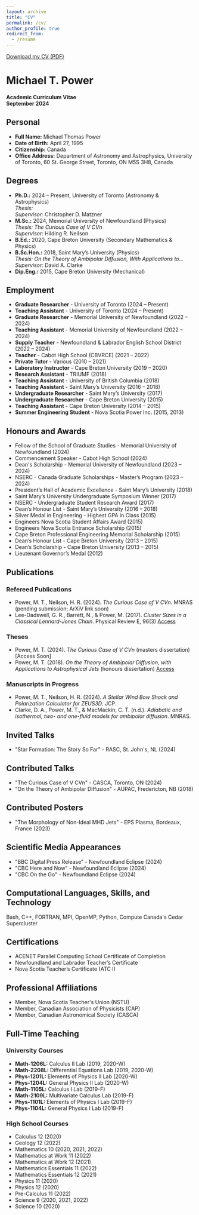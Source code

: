 ```yaml
---
layout: archive
title: "CV"
permalink: /cv/
author_profile: true
redirect_from:
  - /resume
---
```


[Download my CV (PDF)](/assets/Files/CV_Power_Jan2025.pdf)

# Michael T. Power  
**Academic Curriculum Vitae**  
**September 2024**

## Personal
- **Full Name:** Michael Thomas Power  
- **Date of Birth:** April 27, 1995  
- **Citizenship:** Canada  
- **Office Address:** Department of Astronomy and Astrophysics, University of Toronto, 60 St. George Street, Toronto, ON M5S 3H8, Canada

## Degrees
- **Ph.D.:** 2024 – Present, University of Toronto (Astronomy & Astrophysics)  
  *Thesis:*  
  *Supervisor:* Christopher D. Matzner  
- **M.Sc.:** 2024, Memorial University of Newfoundland (Physics)  
  *Thesis:* *The Curious Case of V CVn*  
  *Supervisor:* Hilding R. Neilson  
- **B.Ed.:** 2020, Cape Breton University (Secondary Mathematics & Physics)  
- **B.Sc.Hon.:** 2018, Saint Mary’s University (Physics)  
  *Thesis:* *On the Theory of Ambipolar Diffusion, With Applications to...*  
  *Supervisor:* David A. Clarke  
- **Dip.Eng.:** 2015, Cape Breton University (Mechanical)

## Employment
- **Graduate Researcher** - University of Toronto (2024 – Present)  
- **Teaching Assistant** - University of Toronto (2024 – Present)  
- **Graduate Researcher** - Memorial University of Newfoundland (2022 – 2024)  
- **Teaching Assistant** - Memorial University of Newfoundland (2022 – 2024)  
- **Supply Teacher** - Newfoundland & Labrador English School District (2022 – 2024)  
- **Teacher** - Cabot High School (CBVRCE) (2021 – 2022)  
- **Private Tutor** - Various (2010 – 2021)  
- **Laboratory Instructor** - Cape Breton University (2019 – 2020)  
- **Research Assistant** - TRIUMF (2018)  
- **Teaching Assistant** - University of British Columbia (2018)  
- **Teaching Assistant** - Saint Mary’s University (2016 – 2018)  
- **Undergraduate Researcher** - Saint Mary’s University (2017)  
- **Undergraduate Researcher** - Cape Breton University (2015)  
- **Teaching Assistant** - Cape Breton University (2014 – 2015)  
- **Summer Engineering Student** - Nova Scotia Power Inc. (2015, 2013)

## Honours and Awards
- Fellow of the School of Graduate Studies - Memorial University of Newfoundland (2024)  
- Commencement Speaker - Cabot High School (2024)  
- Dean's Scholarship - Memorial University of Newfoundland (2023 – 2024)  
- NSERC - Canada Graduate Scholarships - Master’s Program (2023 – 2024)  
- President’s Hall of Academic Excellence - Saint Mary’s University (2018)  
- Saint Mary’s University Undergraduate Symposium Winner (2017)  
- NSERC - Undergraduate Student Research Award (2017)  
- Dean’s Honour List - Saint Mary’s University (2016 – 2018)  
- Silver Medal in Engineering - Highest GPA in Class (2015)  
- Engineers Nova Scotia Student Affairs Award (2015)  
- Engineers Nova Scotia Entrance Scholarship (2015)  
- Cape Breton Professional Engineering Memorial Scholarship (2015)  
- Dean’s Honour List - Cape Breton University (2013 – 2015)  
- Dean’s Scholarship - Cape Breton University (2013 – 2015)  
- Lieutenant Governor’s Medal (2012)

## Publications
### Refereed Publications
- Power, M. T., Neilson, H. R. (2024). *The Curious Case of V CVn*. MNRAS (pending submission; ArXiV link soon)
- Lee-Dadswell, G. R., Barrett, N., & Power, M. (2017). *Cluster Sizes in a Classical Lennard-Jones Chain*. Physical Review E, 96(3) [Access](https://journals.aps.org/pre/abstract/10.1103/PhysRevE.96.032144)

### Theses
- Power, M. T. (2024). *The Curious Case of V CVn* (masters dissertation) [Access Soon]
- Power, M. T. (2018). *On the Theory of Ambipolar Diffusion, with Applications to Astrophysical Jets* (honours dissertation) [Access](https://library2.smu.ca/handle/01/27887)

### Manuscripts in Progress
- Power, M. T., Neilson, H. R. (2024). *A Stellar Wind Bow Shock and Polarization Calculator for ZEUS3D*. JCP.
- Clarke, D. A., Power, M. T., & MacMackin, C. T. (n.d.). *Adiabatic and isothermal, two- and one-fluid models for ambipolar diffusion*. MNRAS.

## Invited Talks
- "Star Formation: The Story So Far" - RASC, St. John's, NL (2024)

## Contributed Talks
- "The Curious Case of V CVn" - CASCA, Toronto, ON (2024)
- "On the Theory of Ambipolar Diffusion" - AUPAC, Fredericton, NB (2018)

## Contributed Posters
- "The Morphology of Non-Ideal MHD Jets" - EPS Plasma, Bordeaux, France (2023)

## Scientific Media Appearances
- "BBC Digital Press Release" - Newfoundland Eclipse (2024)
- "CBC Here and Now" - Newfoundland Eclipse (2024)
- "CBC On the Go" - Newfoundland Eclipse (2024)

## Computational Languages, Skills, and Technology
Bash, C++, FORTRAN, MPI, OpenMP, Python, Compute Canada's Cedar Supercluster

## Certifications
- ACENET Parallel Computing School Certificate of Completion
- Newfoundland and Labrador Teacher’s Certificate
- Nova Scotia Teacher’s Certificate (ATC I)

## Professional Affiliations
- Member, Nova Scotia Teacher's Union (NSTU)
- Member, Canadian Association of Physicists (CAP)
- Member, Canadian Astronomical Society (CASCA)

## Full-Time Teaching
### University Courses
- **Math-1206L:** Calculus II Lab (2019, 2020-W)
- **Math-2208L:** Differential Equations Lab (2019, 2020-W)
- **Phys-1201L:** Elements of Physics II Lab (2020-W)
- **Phys-1204L:** General Physics II Lab (2020-W)
- **Math-1105L:** Calculus I Lab (2019-F)
- **Math-2109L:** Multivariate Calculus Lab (2019-F)
- **Phys-1101L:** Elements of Physics I Lab (2019-F)
- **Phys-1104L:** General Physics I Lab (2019-F)

### High School Courses
- Calculus 12 (2020)
- Geology 12 (2022)
- Mathematics 10 (2020, 2021, 2022)
- Mathematics at Work 11 (2022)
- Mathematics at Work 12 (2021)
- Mathematics Essentials 11 (2022)
- Mathematics Essentials 12 (2021)
- Physics 11 (2020)
- Physics 12 (2020)
- Pre-Calculus 11 (2022)
- Science 9 (2020, 2021, 2022)
- Science 10 (2020)